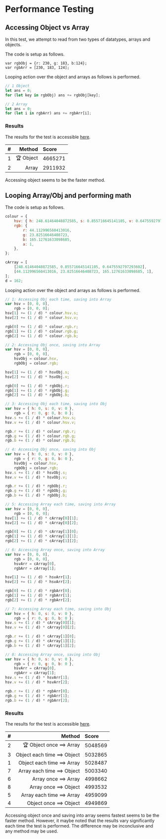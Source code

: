 # Performance Testing

## Accessing Object vs Array

In this test, we attempt to read from two types of datatypes, arrays and objects.

The code is setup as follows.

```
var rgbObj = {r: 230, g: 183, b:124};
var rgbArr = [230, 183, 124];
```

Looping action over the object and arrays as follows is performed.

```js
// 1 Object
let ans = 0;
for (let key in rgbObj) ans += rgbObj[key];

// 2 Array
let ans = 0;
for (let i in rgbArr) ans += rgbArr[i];
```

### Results

The results for the test is accessible [here](https://jsben.ch/12NtU).

|  #  |    Method | Score   |
| :-: | --------: | :------ |
|  1  | 🏆 Object | 4665271 |
|  2  |     Array | 2911932 |

Accessing object seems to be the faster method.

## Looping Array/Obj and performing math

The code is setup as follows.

```js
colour = {
    hsv: { h: 248.61464048872585, s: 0.855716645141105, v: 0.6475592797293602 },
    rgb: {
        r: 44.112996560413016,
        g: 23.82516646408723,
        b: 165.12761633098685,
        a: 1,
    },
};

cArray = [
    [248.61464048872585, 0.855716645141105, 0.6475592797293602],
    [44.112996560413016, 23.82516646408723, 165.12761633098685, 1],
];
d = 162;
```

Looping action over the object and arrays as follows is performed.

```js
// 1: Accessing Obj each time, saving into Array
var hsv = [0, 0, 0],
    rgb = [0, 0, 0];
hsv[1] += (1 / d) * colour.hsv.s;
hsv[2] += (1 / d) * colour.hsv.v;

rgb[0] += (1 / d) * colour.rgb.r;
rgb[1] += (1 / d) * colour.rgb.g;
rgb[2] += (1 / d) * colour.rgb.b;

// 2: Accessing Obj once, saving into Array
var hsv = [0, 0, 0],
    rgb = [0, 0, 0],
    hsvObj = colour.hsv,
    rgbObj = colour.rgb;

hsv[1] += (1 / d) * hsvObj.s;
hsv[2] += (1 / d) * hsvObj.v;

rgb[0] += (1 / d) * rgbObj.r;
rgb[1] += (1 / d) * rgbObj.g;
rgb[2] += (1 / d) * rgbObj.b;

// 3: Accessing Obj each time, saving into Obj
var hsv = { h: 0, s: 0, v: 0 },
    rgb = { r: 0, g: 0, b: 0 };
hsv.s += (1 / d) * colour.hsv.s;
hsv.v += (1 / d) * colour.hsv.v;

rgb.r += (1 / d) * colour.rgb.r;
rgb.g += (1 / d) * colour.rgb.g;
rgb.b += (1 / d) * colour.rgb.b;

// 4: Accessing Obj once, saving into Obj
var hsv = { h: 0, s: 0, v: 0 },
    rgb = { r: 0, g: 0, b: 0 },
    hsvObj = colour.hsv,
    rgbObj = colour.rgb;
hsv.s += (1 / d) * hsvObj.s;
hsv.v += (1 / d) * hsvObj.v;

rgb.r += (1 / d) * rgbObj.r;
rgb.g += (1 / d) * rgbObj.g;
rgb.b += (1 / d) * rgbObj.b;

// 5: Accessing Array each time, saving into Array
var hsv = [0, 0, 0],
    rgb = [0, 0, 0];
hsv[1] += (1 / d) * cArray[0][1];
hsv[2] += (1 / d) * cArray[0][2];

rgb[0] += (1 / d) * cArray[1][0];
rgb[1] += (1 / d) * cArray[1][1];
rgb[2] += (1 / d) * cArray[1][2];

// 6: Accessing Array once, saving into Array
var hsv = [0, 0, 0],
    rgb = [0, 0, 0],
    hsvArr = cArray[0],
    rgbArr = cArray[1];

hsv[1] += (1 / d) * hsvArr[1];
hsv[2] += (1 / d) * hsvArr[2];

rgb[0] += (1 / d) * rgbArr[0];
rgb[1] += (1 / d) * rgbArr[1];
rgb[2] += (1 / d) * rgbArr[2];

// 7: Accessing Array each time, saving into Obj
var hsv = { h: 0, s: 0, v: 0 },
    rgb = { r: 0, g: 0, b: 0 };
hsv.s += (1 / d) * cArray[0][1];
hsv.v += (1 / d) * cArray[0][2];

rgb.r += (1 / d) * cArray[1][0];
rgb.g += (1 / d) * cArray[1][1];
rgb.b += (1 / d) * cArray[1][2];

// 8: Accessing Array once, saving into Obj
var hsv = { h: 0, s: 0, v: 0 },
    rgb = { r: 0, g: 0, b: 0 },
    hsvArr = cArray[0],
    rgbArr = cArray[1];
hsv.s += (1 / d) * hsvArr[1];
hsv.v += (1 / d) * hsvArr[2];

rgb.r += (1 / d) * rgbArr[0];
rgb.g += (1 / d) * rgbArr[1];
rgb.b += (1 / d) * rgbArr[2];
```

### Results

The results for the test is accessible [here](https://jsben.ch/5QEnA).

|  #  |                      Method | Score   |
| :-: | --------------------------: | :------ |
|  2  |    🏆 Object once ==> Array | 5048569 |
|  3  | Object each time ==> Object | 5032865 |
|  1  |  Object each time ==> Array | 5028487 |
|  7  |  Array each time ==> Object | 5003340 |
|  6  |        Array once ==> Array | 4998662 |
|  8  |       Array once ==> Object | 4993532 |
|  5  |   Array each time ==> Array | 4959099 |
|  4  |      Object once ==> Object | 4949869 |

Accessing object once and saving into array seems fastest seems to be the faster method. However, it maybe noted that the results vary significantly each time the test is performed. The difference may be inconclusive and any method may be used.
